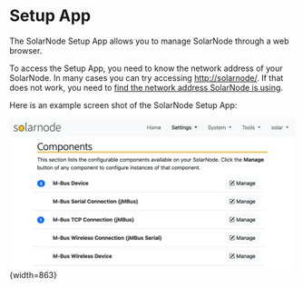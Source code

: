 # Setup App

The SolarNode Setup App allows you to manage SolarNode through a web browser.

To access the Setup App, you need to know the network address of your SolarNode. In many cases you
can try accessing <http://solarnode/>. If that does not work, you need to [find the network address
SolarNode is using](../networking.md#finding-solarnodes-network-address).

Here is an example screen shot of the SolarNode Setup App:

![SolarNode Setup app example screen](../../images/users/setup/settings-components@2x.png){width=863}
